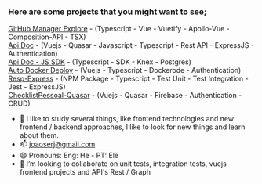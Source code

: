 ### Here are some projects that you might want to see;

[GitHub Manager Explore](https://github.com/joaomede/github-manager-explore) - (Typescript - Vue - Vuetify - Apollo-Vue - Composition-API - TSX)  
[Api Doc](https://github.com/joaomede/Api-Doc) - (Vuejs - Quasar - Javascript - Typescript - Rest API - ExpressJS - Authentication)  
[Api Doc - JS SDK](https://github.com/joaomede/api-doc-js-sdk-) - (Typescript - SDK - Knex - Postgres)  
[Auto Docker Deploy](https://github.com/joaomede/Auto-Deploy-Docker) - (Vuejs - Typescript - Dockerode - Authentication)  
[Resp-Express](https://github.com/joaomede/resp-express) - (NPM Package - Typescript - Test Unit - Test Integration - Jest - ExpressJS)  
[ChecklistPessoal-Quasar](https://github.com/joaomede/ChecklistPessoal-Quasar) - (Vuejs - Quasar - Firebase - Authentication - CRUD)  

- 🌱 I like to study several things, like frontend technologies and new frontend / backend approaches, I like to look for new things and learn about them.
- 📫 joaoserj@gmail.com
- 😄 Pronouns: Eng: He - PT: Ele
- 👯 I’m looking to collaborate on unit tests, integration tests, vuejs frontend projects and API's Rest / Graph

<!--
**joaomede/joaomede** is a ✨ _special_ ✨ repository because its `README.md` (this file) appears on your GitHub profile.

Here are some ideas to get you started:

- 🔭 I’m currently working on ...
- 🌱 I’m currently learning ...
- 👯 I’m looking to collaborate on ...
- 🤔 I’m looking for help with ...
- 💬 Ask me about ...
- 📫 How to reach me: ...
- 😄 Pronouns: ...
- ⚡ Fun fact: ...
-->

